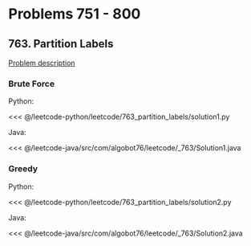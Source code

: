 # Problems 751 - 800

## 763. Partition Labels

[Problem description](https://leetcode.com/problems/partition-labels/)

### Brute Force

Python:

<<< @/leetcode-python/leetcode/763_partition_labels/solution1.py

Java:

<<< @/leetcode-java/src/com/algobot76/leetcode/_763/Solution1.java

### Greedy

Python:

<<< @/leetcode-python/leetcode/763_partition_labels/solution2.py

Java:

<<< @/leetcode-java/src/com/algobot76/leetcode/_763/Solution2.java
